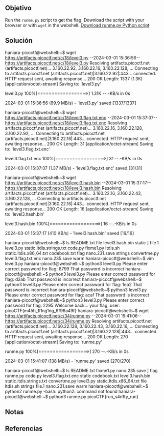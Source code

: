 ## Objetivo
Run the `runme.py` script to get the flag. Download the script with your browser or with `wget` in the webshell. [Download runme.py Python script](https://artifacts.picoctf.net/c/34/runme.py)
## Solución
haniara-picoctf@webshell:~$ wget https://artifacts.picoctf.net/c/18/level3.py
--2024-03-01 15:36:56--  https://artifacts.picoctf.net/c/18/level3.py
Resolving artifacts.picoctf.net (artifacts.picoctf.net)... 3.160.22.92, 3.160.22.16, 3.160.22.128, ...
Connecting to artifacts.picoctf.net (artifacts.picoctf.net)|3.160.22.92|:443... connected.
HTTP request sent, awaiting response... 200 OK
Length: 1337 (1.3K) [application/octet-stream]
Saving to: 'level3.py'

level3.py           100%[==================>]   1.31K  --.-KB/s    in 0s      

2024-03-01 15:36:56 (69.9 MB/s) - 'level3.py' saved [1337/1337]

haniara-picoctf@webshell:~$ wget https://artifacts.picoctf.net/c/18/level3.flag.txt.enc
--2024-03-01 15:37:07--  https://artifacts.picoctf.net/c/18/level3.flag.txt.enc
Resolving artifacts.picoctf.net (artifacts.picoctf.net)... 3.160.22.16, 3.160.22.128, 3.160.22.92, ...
Connecting to artifacts.picoctf.net (artifacts.picoctf.net)|3.160.22.16|:443... connected.
HTTP request sent, awaiting response... 200 OK
Length: 31 [application/octet-stream]
Saving to: 'level3.flag.txt.enc'

level3.flag.txt.enc 100%[==================>]      31  --.-KB/s    in 0s      

2024-03-01 15:37:07 (1.37 MB/s) - 'level3.flag.txt.enc' saved [31/31]

haniara-picoctf@webshell:~$ wget https://artifacts.picoctf.net/c/18/level3.hash.bin
--2024-03-01 15:37:17--  https://artifacts.picoctf.net/c/18/level3.hash.bin
Resolving artifacts.picoctf.net (artifacts.picoctf.net)... 3.160.22.16, 3.160.22.43, 3.160.22.128, ...
Connecting to artifacts.picoctf.net (artifacts.picoctf.net)|3.160.22.16|:443... connected.
HTTP request sent, awaiting response... 200 OK
Length: 16 [application/octet-stream]
Saving to: 'level3.hash.bin'

level3.hash.bin     100%[==================>]      16  --.-KB/s    in 0s      

2024-03-01 15:37:17 (410 KB/s) - 'level3.hash.bin' saved [16/16]

haniara-picoctf@webshell:~$ ls
README.txt    file                 level3.hash.bin  static
]             file.1               level3.py        static.ltdis.strings.txt
code.py       fixme1.py            ltdis.sh         static.ltdis.x86_64.txt
codebook.txt  flag                 nano.231.save    strings
convertme.py  level3.flag.txt.enc  nano.235.save    warm
haniara-picoctf@webshell:~$ vim level3.py 
haniara-picoctf@webshell:~$ python3 level3.py 
Please enter correct password for flag: 8799
That password is incorrect
haniara-picoctf@webshell:~$ python3 level3.py 
Please enter correct password for flag: d3ab
That password is incorrect
haniara-picoctf@webshell:~$ python3 level3.py 
Please enter correct password for flag: 1ea2
That password is incorrect
haniara-picoctf@webshell:~$ python3 level3.py 
Please enter correct password for flag: acaf
That password is incorrect
haniara-picoctf@webshell:~$ python3 level3.py 
Please enter correct password for flag: 2295
Welcome back... your flag, user:
picoCTF{m45h_fl1ng1ng_6f98a49f}
haniara-picoctf@webshell:~$ wget https://artifacts.picoctf.net/c/34/runme.py
--2024-03-01 15:41:06--  https://artifacts.picoctf.net/c/34/runme.py
Resolving artifacts.picoctf.net (artifacts.picoctf.net)... 3.160.22.128, 3.160.22.43, 3.160.22.16, ...
Connecting to artifacts.picoctf.net (artifacts.picoctf.net)|3.160.22.128|:443... connected.
HTTP request sent, awaiting response... 200 OK
Length: 270 [application/octet-stream]
Saving to: 'runme.py'

runme.py            100%[==================>]     270  --.-KB/s    in 0s      

2024-03-01 15:41:07 (138 MB/s) - 'runme.py' saved [270/270]

haniara-picoctf@webshell:~$ ls
README.txt    fixme1.py            nano.235.save
]             flag                 runme.py
code.py       level3.flag.txt.enc  static
codebook.txt  level3.hash.bin      static.ltdis.strings.txt
convertme.py  level3.py            static.ltdis.x86_64.txt
file          ltdis.sh             strings
file.1        nano.231.save        warm
haniara-picoctf@webshell:~$ python2 runme.py 
-bash: python2: command not found
haniara-picoctf@webshell:~$ python3 runme.py 
picoCTF{run_s4n1ty_run}

## Notas

## Referencias
